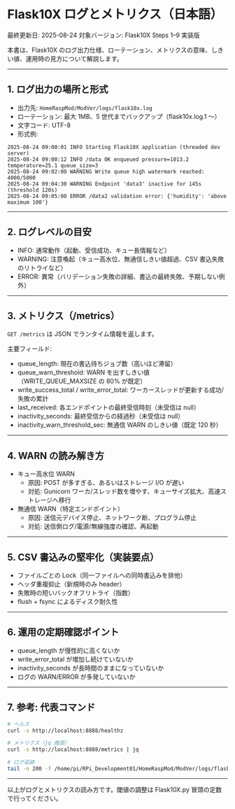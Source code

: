 # Flask10X ログとメトリクス（日本語）

最終更新日: 2025-08-24
対象バージョン: Flask10X Steps 1–9 実装版

本書は、Flask10X のログ出力仕様、ローテーション、メトリクスの意味、しきい値、運用時の見方について解説します。

---

## 1. ログ出力の場所と形式

- 出力先: `HomeRaspMod/ModVer/logs/flask10x.log`
- ローテーション: 最大 1MB、5 世代までバックアップ（flask10x.log.1 ～）
- 文字コード: UTF-8
- 形式例:
```
2025-08-24 09:00:01 INFO Starting Flask10X application (threaded dev server)
2025-08-24 09:00:12 INFO /data OK enqueued pressure=1013.2 temperature=25.1 queue_size=3
2025-08-24 09:02:00 WARNING Write queue high watermark reached: 4000/5000
2025-08-24 09:04:30 WARNING Endpoint 'data3' inactive for 145s (threshold 120s)
2025-08-24 09:05:00 ERROR /data2 validation error: {'humidity': 'above maximum 100'}
```

---

## 2. ログレベルの目安

- INFO: 通常動作（起動、受信成功、キュー長情報など）
- WARNING: 注意喚起（キュー高水位、無通信しきい値超過、CSV 書込失敗のリトライなど）
- ERROR: 異常（バリデーション失敗の詳細、書込の最終失敗、予期しない例外）

---

## 3. メトリクス（/metrics）

`GET /metrics` は JSON でランタイム情報を返します。

主要フィールド:
- queue_length: 現在の書込待ちジョブ数（高いほど滞留）
- queue_warn_threshold: WARN を出すしきい値（WRITE_QUEUE_MAXSIZE の 80% が既定）
- write_success_total / write_error_total: ワーカースレッドが更新する成功/失敗の累計
- last_received: 各エンドポイントの最終受信時刻（未受信は null）
- inactivity_seconds: 最終受信からの経過秒（未受信は null）
- inactivity_warn_threshold_sec: 無通信 WARN のしきい値（既定 120 秒）

---

## 4. WARN の読み解き方

- キュー高水位 WARN
  - 原因: POST が多すぎる、あるいはストレージ I/O が遅い
  - 対処: Gunicorn ワーカ/スレッド数を増やす、キューサイズ拡大、高速ストレージへ移行
- 無通信 WARN（特定エンドポイント）
  - 原因: 送信元デバイス停止、ネットワーク断、プログラム停止
  - 対処: 送信側ログ/電源/無線強度の確認、再起動

---

## 5. CSV 書込みの堅牢化（実装要点）

- ファイルごとの Lock（同一ファイルへの同時書込みを排他）
- ヘッダ重複抑止（新規時のみ header）
- 失敗時の短いバックオフリトライ（指数）
- flush + fsync によるディスク耐久性

---

## 6. 運用の定期確認ポイント

- queue_length が慢性的に高くないか
- write_error_total が増加し続けていないか
- inactivity_seconds が長時間のままになっていないか
- ログの WARN/ERROR が多発していないか

---

## 7. 参考: 代表コマンド

```bash
# ヘルス
curl -s http://localhost:8888/healthz

# メトリクス（jq 推奨）
curl -s http://localhost:8888/metrics | jq

# ログ追跡
tail -n 200 -f /home/pi/RPi_Development01/HomeRaspMod/ModVer/logs/flask10x.log
```

---

以上がログとメトリクスの読み方です。閾値の調整は Flask10X.py 冒頭の定数で行ってください。
